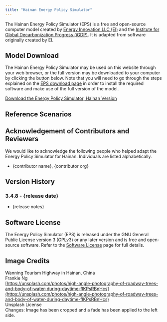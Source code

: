 ```yaml
---
title: "Hainan Energy Policy Simulator"
---
```


The Hainan Energy Policy Simulator (EPS) is a free and open-source computer model created by [Energy Innovation LLC (EI)](https://energyinnovation.org/) and the [Institute for Global Decarbonization Progress (iGDP)](http://www.igdp.cn/). It is adapted from software originally created by EI.

## Model Download

The Hainan Energy Policy Simulator may be used on this website through your web browser, or the full version may be downloaded to your computer by clicking the button below. Note that you will need to go through the steps explained on the [EPS download page](../download) in order to install the required software and make use of the full version of the model.

<p><a href="{github release url}" class="btn">Download the Energy Policy Simulator, Hainan Version</a></p>

## Reference Scenarios

## Acknowledgement of Contributors and Reviewers
We would like to acknowledge the following people who helped adapt the Energy Policy Simulator for Hainan. Individuals are listed alphabetically.

* {contributor name}, {contributor org}

## Version History

### **3.4.8 - {release date}**

* {release notes}

## Software License

The Energy Policy Simulator (EPS) is released under the GNU General Public License version 3 (GPLv3) or any later version and is free and open-source software. Refer to the [Software License](../software-license) page for full details.

## Image Credits
Wanning Tourism Highway in Hainan, China<br/>
Frankie Ng<br/>
[https://unsplash.com/photos/high-angle-photography-of-roadway-trees-and-body-of-water-during-daytime-flKPsRBnHcs](https://unsplash.com/photos/high-angle-photography-of-roadway-trees-and-body-of-water-during-daytime-flKPsRBnHcs)<br/>
Unsplash License<br/>
Changes: Image has been cropped and a fade has been applied to the left side.
